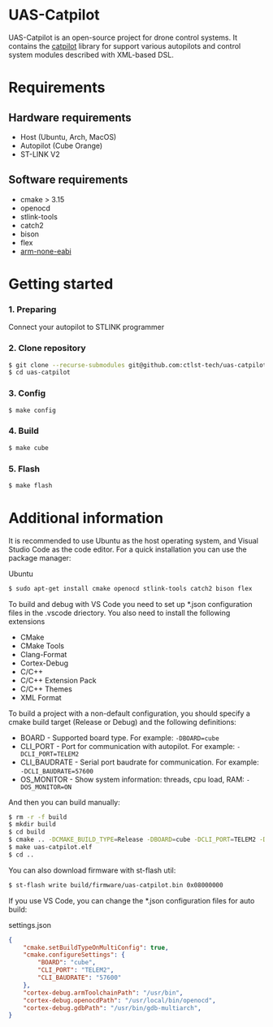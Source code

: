 # UAS-Catpilot
UAS-Catpilot is an open-source project for drone control systems. It contains the [catpilot](git@github.com:ctlst-tech/catpilot.git) library for support various autopilots and control system modules described with XML-based DSL.

# Requirements
## Hardware requirements
- Host (Ubuntu, Arch, MacOS)
- Autopilot (Cube Orange)
- ST-LINK V2

## Software requirements
- cmake > 3.15
- openocd
- stlink-tools
- catch2
- bison
- flex
- [arm-none-eabi](https://developer.arm.com/downloads/-/gnu-rm)

# Getting started
### 1. Preparing
Connect your autopilot to STLINK programmer
### 2. Clone repository
```bash
$ git clone --recurse-submodules git@github.com:ctlst-tech/uas-catpilot.git
$ cd uas-catpilot
```
### 3. Config
```bash
$ make config
```
### 4. Build
```bash
$ make cube
```
### 5. Flash
```bash
$ make flash
```

# Additional information
It is recommended to use Ubuntu as the host operating system, and Visual Studio Code as the code editor. For a quick installation you can use the package manager:

Ubuntu
```bash
$ sudo apt-get install cmake openocd stlink-tools catch2 bison flex
```

To build and debug with VS Code you need to set up *.json configuration files in the .vscode driectory. You also need to install the following extensions
- CMake
- CMake Tools
- Clang-Format
- Cortex-Debug
- C/C++
- C/C++ Extension Pack
- C/C++ Themes
- XML Format

To build a project with a non-default configuration, you should specify a cmake build target (Release or Debug) and the following definitions:
- BOARD - Supported board type. For example: ```-DBOARD=cube```
- CLI_PORT - Port for communication with autopilot. For example: ```-DCLI_PORT=TELEM2```
- CLI_BAUDRATE - Serial port baudrate for communication. For example: ```-DCLI_BAUDRATE=57600```
- OS_MONITOR - Show system information: threads, cpu load, RAM: ```-DOS_MONITOR=ON```

And then you can build manually:
```bash
$ rm -r -f build
$ mkdir build
$ cd build
$ cmake .. -DCMAKE_BUILD_TYPE=Release -DBOARD=cube -DCLI_PORT=TELEM2 -DCLI_BAUDRATE=57600 -DOS_MONITOR=ON
$ make uas-catpilot.elf
$ cd ..
```

You can also download firmware with st-flash util:
```bash
$ st-flash write build/firmware/uas-catpilot.bin 0x08000000
```

If you use VS Code, you can change the *.json configuration files for auto build:

settings.json
```json
{
    "cmake.setBuildTypeOnMultiConfig": true,
    "cmake.configureSettings": {
        "BOARD": "cube",
        "CLI_PORT": "TELEM2",
        "CLI_BAUDRATE": "57600"
    },
    "cortex-debug.armToolchainPath": "/usr/bin",
    "cortex-debug.openocdPath": "/usr/local/bin/openocd",
    "cortex-debug.gdbPath": "/usr/bin/gdb-multiarch",
}
```
